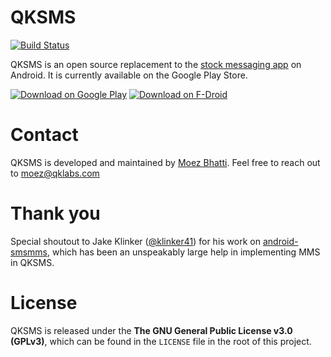 # QKSMS

[![Build Status](https://travis-ci.org/moezbhatti/qksms.svg?branch=qksms3)](https://travis-ci.org/moezbhatti/qksms)

QKSMS is an open source replacement to the [stock messaging app](https://github.com/android/platform_packages_apps_mms) on Android. It is currently available on the Google Play Store.

[![Download on Google Play](http://i.imgur.com/rHhHvZw.png)](https://play.google.com/store/apps/details?id=com.moez.QKSMS)
[![Download on F-Droid](https://f-droid.org/wiki/images/0/06/F-Droid-button_get-it-on.png)](https://f-droid.org/repository/browse/?fdid=com.moez.QKSMS)



# Contact

QKSMS is developed and maintained by [Moez Bhatti](https://github.com/moezbhatti). Feel free to reach out to moez@qklabs.com

# Thank you

Special shoutout to Jake Klinker ([@klinker41](https://github.com/klinker41)) for his work on [android-smsmms](https://github.com/klinker41/android-smsmms), which has been an unspeakably large help in implementing MMS in QKSMS.

# License

QKSMS is released under the **The GNU General Public License v3.0 (GPLv3)**, which can be found in the `LICENSE` file in the root of this project.
